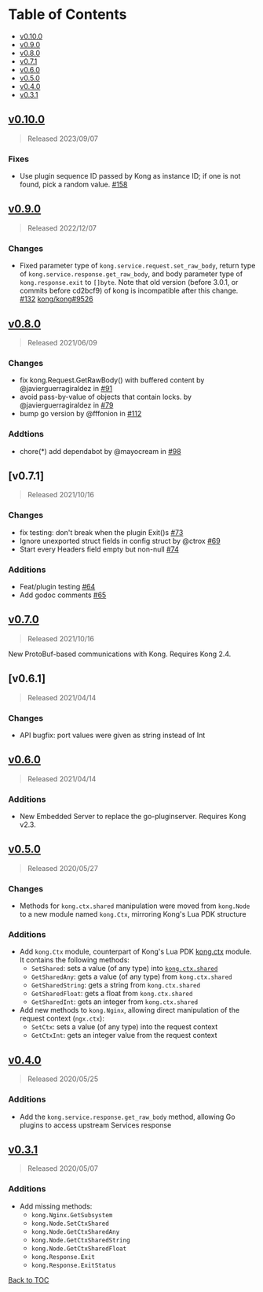 # Table of Contents

- [v0.10.0](#v0100)
- [v0.9.0](#v090)
- [v0.8.0](#v080)
- [v0.7.1](#v071)
- [v0.6.0](#v060)
- [v0.5.0](#v050)
- [v0.4.0](#v040)
- [v0.3.1](#v031)

## [v0.10.0]

> Released 2023/09/07

### Fixes

- Use plugin sequence ID passed by Kong as instance ID; if one is not found,
pick a random value.
  [#158](https://github.com/Kong/go-pdk/pull/158)

## [v0.9.0]

> Released 2022/12/07

### Changes

- Fixed parameter type of `kong.service.request.set_raw_body`, return type of
  `kong.service.response.get_raw_body`,
  and body parameter type of `kong.response.exit` to `[]byte`.
  Note that old version (before 3.0.1, or commits before cd2bcf9) of kong is incompatible after this change.
  [#132](https://github.com/Kong/go-pdk/pull/132)
  [kong/kong#9526](https://github.com/Kong/kong/pull/9526)

## [v0.8.0]

> Released 2021/06/09

### Changes

- fix kong.Request.GetRawBody() with buffered content by @javierguerragiraldez in [#91](https://github.com/Kong/go-pdk/pull/91)
- avoid pass-by-value of objects that contain locks. by @javierguerragiraldez in [#79](https://github.com/Kong/go-pdk/pull/79)
- bump go version by @fffonion in [#112](https://github.com/Kong/go-pdk/pull/112)

### Addtions

- chore(*) add dependabot by @mayocream in [#98](https://github.com/Kong/go-pdk/pull/98)

## [v0.7.1]

> Released 2021/10/16

### Changes

- fix testing: don't break when the plugin Exit()s [#73](https://github.com/Kong/go-pdk/pull/73)
- Ignore unexported struct fields in config struct by @ctrox [#69](https://github.com/Kong/go-pdk/pull/69)
- Start every Headers field empty but non-null [#74](https://github.com/Kong/go-pdk/pull/74)

### Additions

- Feat/plugin testing [#64](https://github.com/Kong/go-pdk/pull/64)
- Add godoc comments [#65](https://github.com/Kong/go-pdk/pull/65)

## [v0.7.0]

> Released 2021/10/16

New ProtoBuf-based communications with Kong. Requires Kong 2.4.

## [v0.6.1]

> Released 2021/04/14

### Changes

- API bugfix: port values were given as string instead of Int

## [v0.6.0]

> Released 2021/04/14

### Additions

- New Embedded Server to replace the go-pluginserver. Requires Kong v2.3.

## [v0.5.0]

> Released 2020/05/27

### Changes

- Methods for `kong.ctx.shared` manipulation were moved from `kong.Node`
  to a new module named `kong.Ctx`, mirroring Kong's Lua PDK structure

### Additions

- Add `kong.Ctx` module, counterpart of Kong's Lua PDK [kong.ctx][kong.ctx] module.
  It contains the following methods:
  * `SetShared`: sets a value (of any type) into [`kong.ctx.shared`](https://docs.konghq.com/2.0.x/pdk/kong.ctx/#kongctxshared)
  * `GetSharedAny`: gets a value (of any type) from `kong.ctx.shared`
  * `GetSharedString`: gets a string from `kong.ctx.shared`
  * `GetSharedFloat`: gets a float from `kong.ctx.shared`
  * `GetSharedInt`: gets an integer from `kong.ctx.shared`
- Add new methods to `kong.Nginx`, allowing direct manipulation of the request context (`ngx.ctx`):
  * `SetCtx`: sets a value (of any type) into the request context
  * `GetCtxInt`: gets an integer value from the request context

## [v0.4.0]

> Released 2020/05/25

### Additions

- Add the `kong.service.response.get_raw_body` method, allowing Go plugins
  to access upstream Services response

## [v0.3.1]

> Released 2020/05/07

### Additions

- Add missing methods:
  * `kong.Nginx.GetSubsystem`
  * `kong.Node.SetCtxShared`
  * `kong.Node.GetCtxSharedAny`
  * `kong.Node.GetCtxSharedString`
  * `kong.Node.GetCtxSharedFloat`
  * `kong.Response.Exit`
  * `kong.Response.ExitStatus`

[Back to TOC](#table-of-contents)

[v0.10.0]: https://github.com/Kong/kong/compare/v0.9.0..v0.10.0
[v0.9.0]: https://github.com/Kong/kong/compare/v0.8.0..v0.9.0
[v0.8.0]: https://github.com/Kong/kong/compare/v0.7.0..v0.8.0
[v0.7.0]: https://github.com/Kong/kong/compare/v0.6.1..v0.7.0
[v0.6.0]: https://github.com/Kong/kong/compare/v0.5.0..v0.6.0
[v0.5.0]: https://github.com/Kong/kong/compare/v0.4.0..v0.5.0
[v0.4.0]: https://github.com/Kong/kong/compare/v0.3.1..v0.4.0
[v0.3.1]: https://github.com/Kong/kong/compare/v0.3.0..v0.3.1

[kong.ctx]: https://docs.konghq.com/2.0.x/pdk/kong.ctx/
